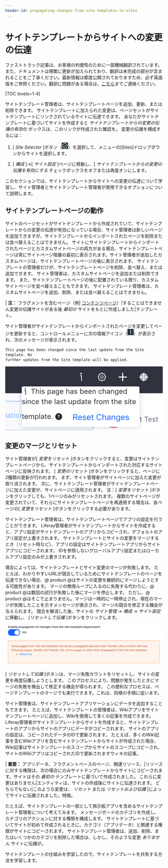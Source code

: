 ```yaml
---
header-id: propagating-changes-from-site-templates-to-sites
---
```


# サイトテンプレートからサイトへの変更の伝達

<p class="alert alert-info"><span class="wysiwyg-color-blue120">ファストトラック記事は、お客様の利便性のために一部機械翻訳されています。また、ドキュメントは頻繁に更新が加えられており、翻訳は未完成の部分が含まれることをご了承ください。最新情報は都度公開されておりますため、必ず英語版をご参照ください。翻訳に問題がある場合は、<a href="mailto:support-content-jp@liferay.com">こちら</a>までご連絡ください。</span></p>

[TOC levels=1-4]

サイトテンプレート管理者は、サイトテンプレートページを追加、更新、または削除できます。 サイトテンプレートに加えられた変更は、ページセットがサイトテンプレートにリンクされているサイトに伝達できます。 あなたがサイトテンプレートに基づいてサイトを作成すると *サイトテンプレートからの変更の伝播の有効化* ボックスは、このリンクが作成された確認を。 変更の伝播を構成するには：

1.  [ *Site Selector* ]ボタン（![Compass](../../../../images/icon-compass.png)）を選択して、メニューの[Sites]ドロップダウンからサイトを選択します。

2.  [ *構成* ]→[ *サイト設定* ]ページに移動し、[ *サイトテンプレートからの変更の伝播を有効にする* チェックボックスをオフまたは再度オンにします。

このセクションでは、サイトテンプレートからサイトへの変更の伝達について学習し、サイト管理者とサイトテンプレート管理者が使用できるオプションについて説明します。

## サイトテンプレートページの動作

サイトのページセットがサイトテンプレートから作成されていて、サイトテンプレートからの変更の伝達が有効になっている場合、サイト管理者は新しいページを追加できますが、サイトテンプレートからインポートされたページを削除または並べ替えることはできません。 サイトにサイトテンプレートからインポートされたページとカスタムサイトページの両方がある場合、サイトテンプレートページは常にサイトページ階層の最初に表示されます。サイト管理者が追加したカスタムページは、サイトテンプレートページの後に表示されます。 サイトテンプレートの管理者だけが、サイトテンプレートページを削除、並べ替え、または追加できます。 サイト管理者は、カスタムサイトページを追加または削除できます。 また、サイトテンプレートページの後に配置されている限り、カスタムサイトページを並べ替えることもできます。 サイトテンプレート管理者は、カスタムサイトページを追加、削除、または並べ替えることはできません。

| **注：** フラグメントを含むページ（例| [コンテンツページ](/docs/7-1/user/-/knowledge_base/u/using-page-fragments)）|することはできません変更の伝播サイトがある後 *最初の* サイトをもとに作成しました|テンプレート。

サイト管理者がサイトテンプレートからインポートされたページを変更してページを更新すると、コントロールメニューに次の情報アイコン（![Information](../../../../images/icon-control-menu-information.png)）が表示され、次のメッセージが表示されます。

    This page has been changed since the last update from the Site template. No
    further updates from the Site template will be applied.

![図1：情報アイコンをクリックして、サイトテンプレートに関する重要な情報を表示できます。](../../../../images/site-template-update-message.png)

## 変更のマージとリセット

サイト管理者が[ *変更をリセット* ]ボタンをクリックすると、変更はサイトテンプレートページから、サイトテンプレートからインポートされた対応するサイトページに反映されます。 [ *変更のリセット* ]ボタンをクリックすると、ページに2種類の更新が行われます。 まず、サイト管理者がサイトページに加えた変更が取り消されます。 次に、サイトテンプレート管理者がサイトテンプレートページに加えた変更が、サイトページに適用されます。 注：[ *変更をリセット* ]ボタンをクリックしても、1ページのみがリセットされます。 複数のサイトページが変更されていて、それらにサイトテンプレートページを再適用する場合は、各ページの[ *変更をリセット* ]ボタンをクリックする必要があります。

サイトテンプレート管理者は、サイトテンプレートページでアプリの設定を行うことができます。 Liferay管理者がサイトテンプレートからサイトを作成すると、アプリ設定がサイトテンプレートのアプリからコピーされ、デフォルトのアプリ設定が上書きされます。 サイトテンプレートとサイトの変更をマージするとき（リセット時など）、アプリの設定はサイトテンプレートアプリからサイトアプリにコピーされます。 IDを参照しないグローバルアプリ設定またはローカルアプリ設定のみが上書きされます。

場合によっては、サイトテンプレートとサイト変更のマージが失敗します。 たとえば、わかりやすいURLが競合しているためにサイトテンプレートのページを伝達できない場合、@ product @はサイトの変更を継続的にマージしようとする可能性があります。 マージの無限ループに入るのに失敗する代わりに、@ product @は数回の試行が失敗した後にマージを停止します。 ただし、@ product @はそこで止まりません。マージは一時的に一時停止され、現在のマージが失敗したことを示すメッセージが表示され、マージの競合を修正する機会が与えられます。 競合を解消した後、サイトの *サイト管理* → *構成* → *サイト設定* に移動し、 *[リセットして伝播* ]ボタンをクリックします。

![図2：この種類の警告は、サイトテンプレートページとのURLの競合が発生した場合に表示されます。](../../../../images/friendly-url-propagation-failure.png)

[ *リセットして伝播* ]ボタンは、マージ失敗カウントをリセットし、サイトの変更を再度伝播しようとします。 このプロセスにより、問題が発生したときにマージの失敗を検出して修正する機会が得られます。 この便利なプロセスは、ページテンプレートのマージでも実行できます。これは、同様の手順に従います。

サイト管理者は、サイトテンプレートアプリケーションにデータを追加することもできます。 たとえば、サイトテンプレートの管理者は、Wikiアプリをサイトテンプレートページに追加し、Wikiを使用して多くの記事を作成できます。 Liferay管理者がサイトテンプレートからサイトを作成すると、サイトテンプレートのアプリからサイトのアプリにデータがコピーされます。 サイトのアプリの設定は、コピーされたデータのIDで更新されます。 たとえば、多くのWiki記事を含むWikiアプリを含むサイトテンプレートからサイトが作成された場合、Wiki記事はサイトテンプレートのスコープからサイトのスコープにコピーされ、サイトのWikiアプリはコピーされたIDで更新されますウィキの記事。

| **重要：** アプリデータ、フラグメントベースのページ、関連リソース、|リソースに対する権限は、次の場合にのみサイトテンプレートからサイトにコピーされます。サイトはその *最初の* テンプレートに基づいて作成されました。 これらに変更はありません|エンティティは、サイトの作成後にサイトに伝達されます。 どちらでもない|このような変更は、 *リセット* または *リセットおよび伝播* |によってサイトに伝播されました。特徴。

たとえば、サイトテンプレートの一部として掲示板アプリを含めるサイトテンプレート管理者について考えてみます。 メッセージボードのカテゴリを作成し、カテゴリのアクションに対する権限を構成します。 サイトテンプレートに基づいてサイトが初めて作成されるときに、カテゴリ（アプリデータ）と関連する権限がサイトにコピーされます。 サイトテンプレート管理者は、追加、削除、またはいくつかのカテゴリを削除した場合は、しかし、そのような変更 *ありません* サイトに伝播が。

サイトテンプレートの仕組みを学習したので、サイトテンプレートを共有する方法を学習します。
